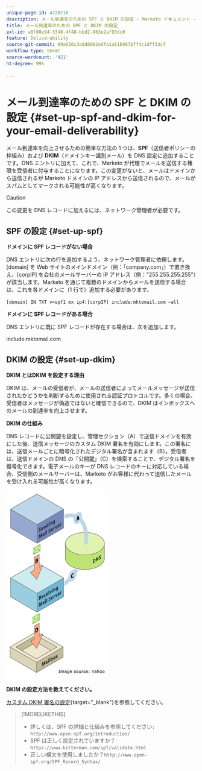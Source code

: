 ```yaml
---
unique-page-id: 4720710
description: メール到達率のための SPF と DKIM の設定 - Marketo ドキュメント - 製品ドキュメント
title: メール到達率のための SPF と DKIM の設定
exl-id: a0f88e94-3348-4f48-bbd2-963e2af93dc0
feature: Deliverability
source-git-commit: 09a656c3a0d0002edfa1a61b987bff4c1dff33cf
workflow-type: tm+mt
source-wordcount: '421'
ht-degree: 99%

---
```


# メール到達率のための SPF と DKIM の設定 {#set-up-spf-and-dkim-for-your-email-deliverability}

メール到達率を向上させるための簡単な方法の 1 つは、**SPF**（送信者ポリシーの枠組み）および **DKIM**（ドメインキー識別メール）を DNS 設定に追加することです。DNS エントリに加えて、これで、Marketo が代理でメールを送信する権限を受信者に付与することになります。この変更がないと、メールはドメインから送信されるが Marketo ドメインの IP アドレスから送信されるので、メールがスパムとしてマークされる可能性が高くなります。

>[!CAUTION]
>
>この変更を DNS レコードに加えるには、ネットワーク管理者が必要です。

## SPF の設定 {#set-up-spf}

**ドメインに SPF レコードがない場合**

DNS エントリに次の行を追加するよう、ネットワーク管理者に依頼します。[domain] を Web サイトのメインドメイン（例：「company.com」）で置き換え、[corpIP] を会社のメールサーバーの IP アドレス（例：&quot;255.255.255.255&quot;）が該当します。Marketo を通じて複数のドメインからメールを送信する場合は、これを各ドメインに（1 行で）追加する必要があります。

`[domain] IN TXT v=spf1 mx ip4:[corpIP] include:mktomail.com ~all`

**ドメインに SPF レコードがある場合**

DNS エントリに既に SPF レコードが存在する場合は、次を追加します。

include:mktomail.com

## DKIM の設定 {#set-up-dkim}

**DKIM とはDKIM を設定する理由**

DKIM は、メールの受信者が、メールの送信者によってメールメッセージが送信されたかどうかを判断するために使用される認証プロトコルです。多くの場合、受信者はメッセージが偽造ではないと確信できるので、DKIM はインボックスへのメールの到達率を向上させます。

**DKIM の仕組み**

DNS レコードに公開鍵を設定し、管理セクション（A）で送信ドメインを有効にした後、送信メッセージのカスタム DKIM 署名を有効にします。この署名には、送信メールごとに暗号化されたデジタル署名が含まれます（B）。受信者は、送信ドメインの DNS の「公開鍵」（C）を検索することで、デジタル署名を復号化できます。電子メールのキーが DNS レコードのキーに対応している場合、受信側のメールサーバーは、Marketo がお客様に代わって送信したメールを受け入れる可能性が高くなります。

![](assets/image2015-1-12-13-3a56-3a55.png)

**DKIM の設定方法を教えてください。**

[カスタム DKIM 署名の設定](/help/marketo/product-docs/email-marketing/deliverability/set-up-a-custom-dkim-signature.md){target="_blank"}を参照してください。

>[!MORELIKETHIS]
>
>* 詳しくは、SPF の詳細と仕組みを参照してください`: http://www.open-spf.org/Introduction/`
>* SPF は正しく設定されていますか？`https://www.kitterman.com/spf/validate.html`
>* 正しい構文を使用しましたか？`http://www.open-spf.org/SPF_Record_Syntax/`
